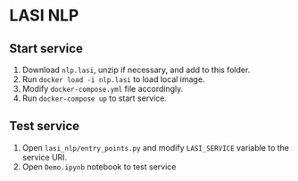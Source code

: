 # LASI NLP

## Start service

1. Download `nlp.lasi`, unzip if necessary, and add to this folder.
2. Run `docker load -i nlp.lasi` to load local image.
3. Modify `docker-compose.yml` file accordingly. 
4. Run `docker-compose up` to start service.

## Test service

1. Open `lasi_nlp/entry_points.py` and modify `LASI_SERVICE` variable to the service URI.
2. Open `Demo.ipynb` notebook to test service